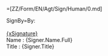 =[ZZ/Form/EN/Agt/Sign/Human/0.md]  

SignBy=By: <br><br><u>{xSignature}</u><br>Name : {Signer.Name.Full}<br/>Title : {Signer.Title}